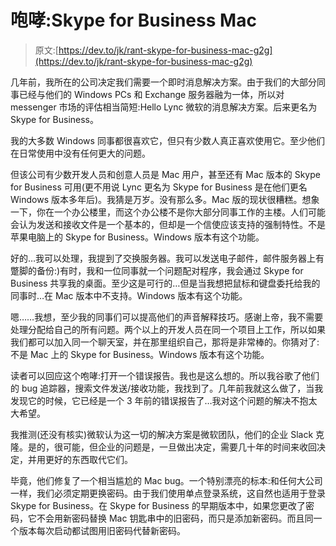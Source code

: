 # 咆哮:Skype for Business Mac

> 原文:[https://dev.to/jk/rant-skype-for-business-mac-g2g](https://dev.to/jk/rant-skype-for-business-mac-g2g)

几年前，我所在的公司决定我们需要一个即时消息解决方案。由于我们的大部分同事已经与他们的 Windows PCs 和 Exchange 服务器融为一体，所以对 messenger 市场的评估相当简短:Hello Lync 微软的消息解决方案。后来更名为 Skype for Business。

我的大多数 Windows 同事都很喜欢它，但只有少数人真正喜欢使用它。至少他们在日常使用中没有任何更大的问题。

但该公司有少数开发人员和创意人员是 Mac 用户，甚至还有 Mac 版本的 Skype for Business 可用(更不用说 Lync 更名为 Skype for Business 是在他们更名 Windows 版本多年后)。我猜是万岁。没有那么多。Mac 版的现状很糟糕。想象一下，你在一个办公楼里，而这个办公楼不是你大部分同事工作的主楼。人们可能会认为发送和接收文件是一个基本的，但却是一个信使应该支持的强制特性。不是苹果电脑上的 Skype for Business。Windows 版本有这个功能。

好的…我可以处理，我提到了交换服务器。我可以发送电子邮件，邮件服务器上有蹩脚的备份:)有时，我和一位同事就一个问题配对程序，我会通过 Skype for Business 共享我的桌面。至少这是可行的…但是当我想把鼠标和键盘委托给我的同事时…在 Mac 版本中不支持。Windows 版本有这个功能。

嗯……我想，至少我的同事们可以提高他们的声音解释技巧。感谢上帝，我不需要处理分配给自己的所有问题。两个以上的开发人员在同一个项目上工作，所以如果我们都可以加入同一个聊天室，并在那里组织自己，那将是非常棒的。你猜对了:不是 Mac 上的 Skype for Business。Windows 版本有这个功能。

读者可以回应这个咆哮:打开一个错误报告。我也是这么想的。所以我谷歌了他们的 bug 追踪器，搜索文件发送/接收功能，我找到了。几年前我就这么做了，当我发现它的时候，它已经是一个 3 年前的错误报告了…我对这个问题的解决不抱太大希望。

我推测(还没有核实)微软认为这一切的解决方案是微软团队，他们的企业 Slack 克隆。是的，很可能，但企业的问题是，一旦做出决定，需要几十年的时间来收回决定，并用更好的东西取代它们。

毕竟，他们修复了一个相当尴尬的 Mac bug。一个特别漂亮的标本:和任何大公司一样，我们必须定期更换密码。由于我们使用单点登录系统，这自然也适用于登录 Skype for Business。在 Skype for Business 的早期版本中，如果您更改了密码，它不会用新密码替换 Mac 钥匙串中的旧密码，而只是添加新密码。而且同一个版本每次启动都试图用旧密码代替新密码。